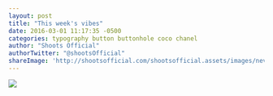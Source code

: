 ```yaml
---
layout: post
title: "This week's vibes"
date: 2016-03-01 11:17:35 -0500
categories: typography button buttonhole coco chanel 
author: "Shoots Official"
authorTwitter: "@shootsOfficial"
shareImage: 'http://shootsofficial.com/shootsofficial.assets/images/never-a-button-chanel-text-cyan.png'
---
```


<a href="http://shootsofficial.com/shootsofficial.assets/images/never-a-button-chanel-text-cyan.png">
  <img src="http://shootsofficial.com/shootsofficial.assets/images/never-a-button-chanel-text-cyan.png">
</a> 

